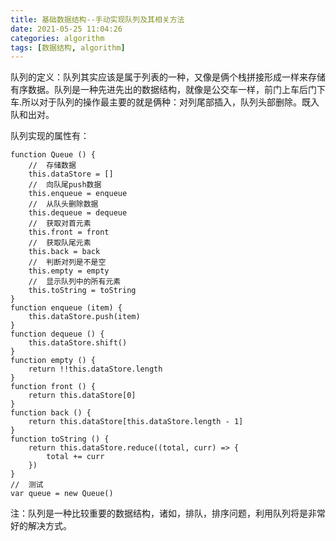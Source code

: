 ```yaml
---
title: 基础数据结构--手动实现队列及其相关方法
date: 2021-05-25 11:04:26
categories: algorithm
tags: [数据结构, algorithm]
---
```

队列的定义：队列其实应该是属于列表的一种，又像是俩个栈拼接形成一样来存储有序数据。队列是一种先进先出的数据结构，就像是公交车一样，前门上车后门下车.所以对于队列的操作最主要的就是俩种：对列尾部插入，队列头部删除。既入队和出对。

队列实现的属性有：
```
function Queue () {
    //  存储数据
    this.dataStore = []
    //  向队尾push数据
    this.enqueue = enqueue
    //  从队头删除数据
    this.dequeue = dequeue
    //  获取对首元素
    this.front = front
    //  获取队尾元素
    this.back = back
    //  判断对列是不是空
    this.empty = empty
    //  显示队列中的所有元素
    this.toString = toString
}
function enqueue (item) {
    this.dataStore.push(item)
}
function dequeue () {
    this.dataStore.shift()
}
function empty () {
    return !!this.dataStore.length
}
function front () {
    return this.dataStore[0]
}
function back () {
    return this.dataStore[this.dataStore.length - 1]
}
function toString () {
    return this.dataStore.reduce((total, curr) => {
        total += curr
    })
}
//  测试
var queue = new Queue()
```
注：队列是一种比较重要的数据结构，诸如，排队，排序问题，利用队列将是非常好的解决方式。